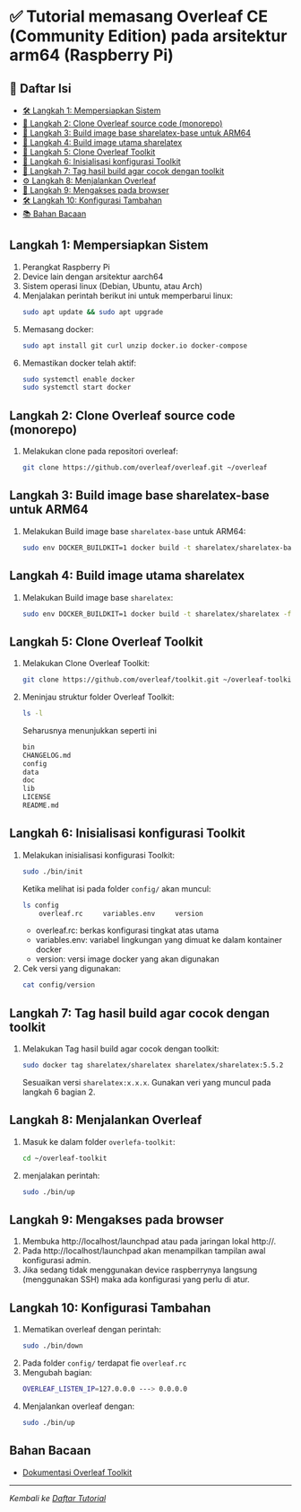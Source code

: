 # ✅ Tutorial memasang Overleaf CE (Community Edition) pada arsitektur arm64 (Raspberry Pi)

## 🧭 Daftar Isi
- [🛠️ Langkah 1: Mempersiapkan Sistem](#langkah-1-mempersiapkan-sistem)
- [💾 Langkah 2: Clone Overleaf source code (monorepo)](#langkah-2-clone-overleaf-source-code-(monorepo))
- [📡 Langkah 3: Build image base sharelatex-base untuk ARM64](#langkah-3-build-image-base-sharelatex-base-untuk-arm64)
- [🔌 Langkah 4: Build image utama sharelatex](#langkah-4-build-image-utama-sharelatex)
- [🔐 Langkah 5: Clone Overleaf Toolkit](#langkah-5-clone-overlead-toolkit)
- [👥 Langkah 6: Inisialisasi konfigurasi Toolkit](#langkah-6-inisialisasi-konfigurasi-toolkit)
- [🔑 Langkah 7: Tag hasil build agar cocok dengan toolkit](#langkah-7-tag-hasil-build-agar-cocok-dengan-toolkiy)
- [⚙️ Langkah 8: Menjalankan Overleaf](#langkah-8-menjalankan-overleaf)
- [🧩 Langkah 9: Mengakses pada browser](#langkah-9-mengakses-pada-browser)
- [🛠️ Langkah 10: Konfigurasi Tambahan](#langkah-10-konfigurasi-tambahan)
- [📚 Bahan Bacaan](#referensi)

## Langkah 1: Mempersiapkan Sistem
1. Perangkat Raspberry Pi
2. Device lain dengan arsitektur aarch64
3. Sistem operasi linux (Debian, Ubuntu, atau Arch)
4. Menjalakan perintah berikut ini untuk memperbarui linux:
   ```bash
   sudo apt update && sudo apt upgrade
   ```
5. Memasang docker:
   ```bash
   sudo apt install git curl unzip docker.io docker-compose
   ```
5. Memastikan docker telah aktif:
    ```bash
   sudo systemctl enable docker
   sudo systemctl start docker
   ```

## Langkah 2: Clone Overleaf source code (monorepo)
1. Melakukan clone pada repositori overleaf:
    ```bash
    git clone https://github.com/overleaf/overleaf.git ~/overleaf
    ```

## Langkah 3: Build image base sharelatex-base untuk ARM64
1. Melakukan Build image base ``sharelatex-base`` untuk ARM64:
    ```bash
    sudo env DOCKER_BUILDKIT=1 docker build -t sharelatex/sharelatex-base -f server-ce/Dockerfile-base .
    ```

## Langkah 4: Build image utama sharelatex
1. Melakukan Build image base ``sharelatex``:
    ```bash
    sudo env DOCKER_BUILDKIT=1 docker build -t sharelatex/sharelatex -f server-ce/Dockerfile .
    ```

## Langkah 5: Clone Overleaf Toolkit
1. Melakukan Clone Overleaf Toolkit:
    ```bash
    git clone https://github.com/overleaf/toolkit.git ~/overleaf-toolkit
    ```
2. Meninjau struktur folder Overleaf Toolkit:
    ```bash
    ls -l
    ```
    Seharusnya menunjukkan seperti ini
    ```bash
    bin
    CHANGELOG.md
    config
    data
    doc
    lib
    LICENSE
    README.md
    ```

## Langkah 6: Inisialisasi konfigurasi Toolkit
1. Melakukan inisialisasi konfigurasi Toolkit:
    ```bash
    sudo ./bin/init
    ```
    Ketika melihat isi pada folder `config/` akan muncul:
    ```bash
    ls config
        overleaf.rc     variables.env     version
    ```
    - overleaf.rc: berkas konfigurasi tingkat atas utama
    - variables.env: variabel lingkungan yang dimuat ke dalam kontainer docker
    - version: versi image docker yang akan digunakan
2. Cek versi yang digunakan:
    ```bash
    cat config/version
    ```

## Langkah 7: Tag hasil build agar cocok dengan toolkit
1. Melakukan Tag hasil build agar cocok dengan toolkit:
    ```bash
    sudo docker tag sharelatex/sharelatex sharelatex/sharelatex:5.5.2
    ```
    Sesuaikan versi `sharelatex:x.x.x`. Gunakan veri yang muncul pada langkah 6 bagian 2.

## Langkah 8: Menjalankan Overleaf
1. Masuk ke dalam folder `overlefa-toolkit`:
    ```bash
    cd ~/overleaf-toolkit
    ```
2. menjalakan perintah:
    ```bash
    sudo ./bin/up
    ```

## Langkah 9: Mengakses pada browser
1. Membuka http://localhost/launchpad atau pada jaringan lokal http://<ip-device>.
2. Pada http://localhost/launchpad akan menampilkan tampilan awal konfigurasi admin.
3. Jika sedang tidak menggunakan device raspberrynya langsung (menggunakan SSH) maka ada konfigurasi yang perlu di atur.

## Langkah 10: Konfigurasi Tambahan
1. Mematikan overleaf dengan perintah:
    ```bash
    sudo ./bin/down
    ```
2. Pada folder `config/` terdapat fie `overleaf.rc`
3. Mengubah bagian:
    ```bash
    OVERLEAF_LISTEN_IP=127.0.0.0 ---> 0.0.0.0
    ```
4. Menjalankan overleaf dengan:
    ```bash
    sudo ./bin/up
    ```
## Bahan Bacaan
- [Dokumentasi Overleaf Toolkit](https://github.com/overleaf/toolkit.git)

---
*Kembali ke [Daftar Tutorial](https://github.com/BRIN-Q/tacit-knowledge)*

